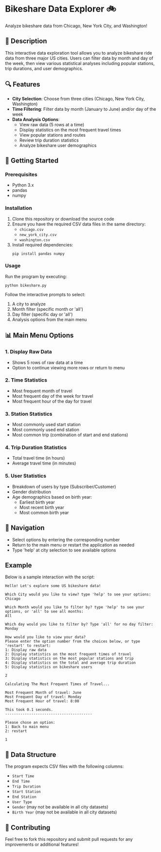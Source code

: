 # Bikeshare Data Explorer 🚲

Analyze bikeshare data from Chicago, New York City, and Washington!

## 📝 Description

This interactive data exploration tool allows you to analyze bikeshare ride data from three major US cities. Users can filter data by month and day of the week, then view various statistical analyses including popular stations, trip durations, and user demographics.

## 🔍 Features

- **City Selection**: Choose from three cities (Chicago, New York City, Washington)
- **Time Filtering**: Filter data by month (January to June) and/or day of the week
- **Data Analysis Options**:
  - View raw data (5 rows at a time)
  - Display statistics on the most frequent travel times
  - View popular stations and routes
  - Review trip duration statistics
  - Analyze bikeshare user demographics

## 🚀 Getting Started

### Prerequisites

- Python 3.x
- pandas
- numpy

### Installation

1. Clone this repository or download the source code
2. Ensure you have the required CSV data files in the same directory:
   - `chicago.csv`
   - `new_york_city.csv`
   - `washington.csv`
3. Install required dependencies:
   ```
   pip install pandas numpy
   ```

### Usage

Run the program by executing:

```
python bikeshare.py
```

Follow the interactive prompts to select:
1. A city to analyze
2. Month filter (specific month or 'all')
3. Day filter (specific day or 'all')
4. Analysis options from the main menu

## 📊 Main Menu Options

### 1. Display Raw Data
- Shows 5 rows of raw data at a time
- Option to continue viewing more rows or return to menu

### 2. Time Statistics
- Most frequent month of travel
- Most frequent day of the week for travel
- Most frequent hour of the day for travel

### 3. Station Statistics
- Most commonly used start station
- Most commonly used end station
- Most common trip (combination of start and end stations)

### 4. Trip Duration Statistics
- Total travel time (in hours)
- Average travel time (in minutes)

### 5. User Statistics
- Breakdown of users by type (Subscriber/Customer)
- Gender distribution
- Age demographics based on birth year:
  - Earliest birth year
  - Most recent birth year
  - Most common birth year

## 🔄 Navigation

- Select options by entering the corresponding number
- Return to the main menu or restart the application as needed
- Type 'help' at city selection to see available options

## Example

Below is a sample interaction with the script:

```
Hello! Let's explore some US bikeshare data!

Which City would you like to view? type 'help' to see your options: 
Chicago

Which Month would you like to filter by? type 'help' to see your options, or 'all' to see all months: 
All

Which day would you like to filter by? Type 'all' for no day filter: 
Monday

How would you like to view your data?
Please enter the option number from the choices below, or type 'restart' to restart:
1: Display raw data
2: Display statistics on the most frequent times of travel
3: Display statistics on the most popular stations and trip
4: Display statistics on the total and average trip duration
5: Display statistics on bikeshare users

2

Calculating The Most Frequent Times of Travel...

Most Frequent Month of travel: June
Most Frequent Day of travel: Monday
Most Frequent Hour of travel: 8:00

This took 0.1 seconds.
----------------------------------------

Please chose an option:
1: Back to main menu
2: restart

1
```

## 📁 Data Structure

The program expects CSV files with the following columns:
- `Start Time`
- `End Time`
- `Trip Duration`
- `Start Station`
- `End Station`
- `User Type`
- `Gender` (may not be available in all city datasets)
- `Birth Year` (may not be available in all city datasets)

## 🤝 Contributing

Feel free to fork this repository and submit pull requests for any improvements or additional features!
